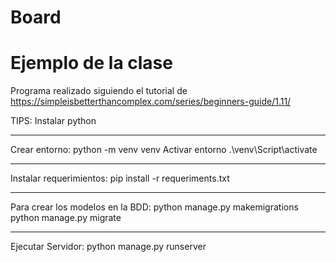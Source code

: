 # Board
# Ejemplo de la clase

Programa realizado siguiendo el tutorial de
https://simpleisbetterthancomplex.com/series/beginners-guide/1.11/

TIPS:
Instalar python

-----------------
Crear entorno:
  python -m venv venv
Activar entorno
 .\venv\Script\activate

-----------------
Instalar requerimientos:
  pip install -r requeriments.txt

-------------------
Para crear los modelos en la BDD:
  python manage.py makemigrations
  python manage.py migrate

---------------------------
Ejecutar Servidor:
  python manage.py runserver